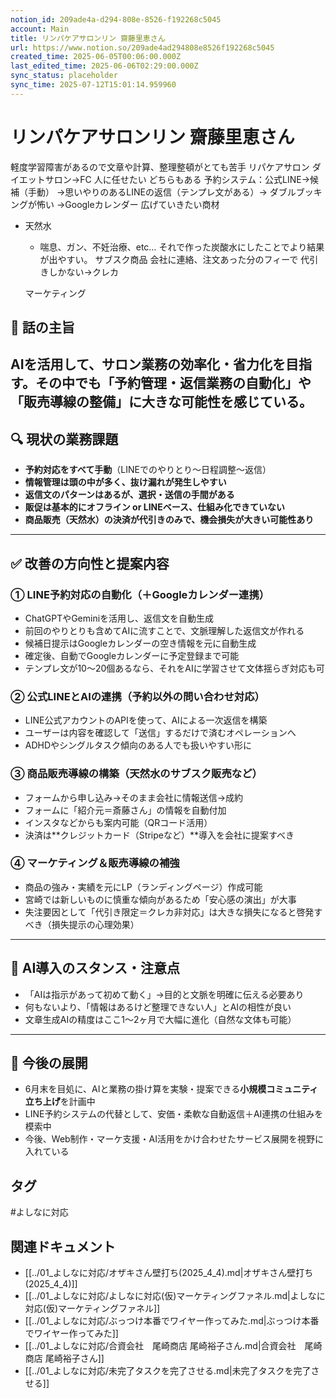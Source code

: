 ```yaml
---
notion_id: 209ade4a-d294-808e-8526-f192268c5045
account: Main
title: リンパケアサロンリン 齋藤里恵さん
url: https://www.notion.so/209ade4ad294808e8526f192268c5045
created_time: 2025-06-05T00:06:00.000Z
last_edited_time: 2025-06-06T02:29:00.000Z
sync_status: placeholder
sync_time: 2025-07-12T15:01:14.959960
---
```

# リンパケアサロンリン 齋藤里恵さん

軽度学習障害があるので文章や計算、整理整頓がとても苦手
リパケアサロン
ダイエットサロン→FC
人に任せたい
どちらもある
予約システム：公式LINE→候補（手動）
→思いやりのあるLINEの返信（テンプレ文がある）→
ダブルブッキングが怖い
→Googleカレンダー
広げていきたい商材
- 天然水
  - 喘息、ガン、不妊治療、etc…
  それで作った炭酸水にしたことでより結果が出やすい。
  サブスク商品
  会社に連絡、注文あった分のフィーで
  代引きしかない→クレカ
  
  マーケティング
## 🎯 話の主旨
AIを活用して、サロン業務の効率化・省力化を目指す。その中でも「予約管理・返信業務の自動化」や「販売導線の整備」に大きな可能性を感じている。
---
## 🔍 現状の業務課題
- **予約対応をすべて手動**（LINEでのやりとり〜日程調整〜返信）
- **情報管理は頭の中が多く、抜け漏れが発生しやすい**
- **返信文のパターンはあるが、選択・送信の手間がある**
- **販促は基本的にオフライン or LINEベース、仕組み化できていない**
- **商品販売（天然水）の決済が代引きのみで、機会損失が大きい可能性あり**
---
## ✅ 改善の方向性と提案内容
### ① LINE予約対応の自動化（＋Googleカレンダー連携）
- ChatGPTやGeminiを活用し、返信文を自動生成
- 前回のやりとりも含めてAIに流すことで、文脈理解した返信文が作れる
- 候補日提示はGoogleカレンダーの空き情報を元に自動生成
- 確定後、自動でGoogleカレンダーに予定登録まで可能
- テンプレ文が10～20個あるなら、それをAIに学習させて文体揺らぎ対応も可
### ② 公式LINEとAIの連携（予約以外の問い合わせ対応）
- LINE公式アカウントのAPIを使って、AIによる一次返信を構築
- ユーザーは内容を確認して「送信」するだけで済むオペレーションへ
- ADHDやシングルタスク傾向のある人でも扱いやすい形に
### ③ 商品販売導線の構築（天然水のサブスク販売など）
- フォームから申し込み→そのまま会社に情報送信→成約
- フォームに「紹介元＝斎藤さん」の情報を自動付加
- インスタなどからも案内可能（QRコード活用）
- 決済は**クレジットカード（Stripeなど）**導入を会社に提案すべき
### ④ マーケティング＆販売導線の補強
- 商品の強み・実績を元にLP（ランディングページ）作成可能
- 宮崎では新しいものに慎重な傾向があるため「安心感の演出」が大事
- 失注要因として「代引き限定＝クレカ非対応」は大きな損失になると啓発すべき（損失提示の心理効果）
---
## 🧠 AI導入のスタンス・注意点
- 「AIは指示があって初めて動く」→目的と文脈を明確に伝える必要あり
- 何もないより、「情報はあるけど整理できない人」とAIの相性が良い
- 文章生成AIの精度はここ1〜2ヶ月で大幅に進化（自然な文体も可能）
---
## 💬 今後の展開
- 6月末を目処に、AIと業務の掛け算を実験・提案できる**小規模コミュニティ立ち上げ**を計画中
- LINE予約システムの代替として、安価・柔軟な自動返信＋AI連携の仕組みを模索中
- 今後、Web制作・マーケ支援・AI活用をかけ合わせたサービス展開を視野に入れている

## タグ

#よしなに対応 

## 関連ドキュメント

- [[../01_よしなに対応/オザキさん壁打ち(2025_4_4).md|オザキさん壁打ち(2025_4_4)]]
- [[../01_よしなに対応/よしなに対応(仮)マーケティングファネル.md|よしなに対応(仮)マーケティングファネル]]
- [[../01_よしなに対応/ぶっつけ本番でワイヤー作ってみた.md|ぶっつけ本番でワイヤー作ってみた]]
- [[../01_よしなに対応/合資会社　尾崎商店 尾崎裕子さん.md|合資会社　尾崎商店 尾崎裕子さん]]
- [[../01_よしなに対応/未完了タスクを完了させる.md|未完了タスクを完了させる]]
